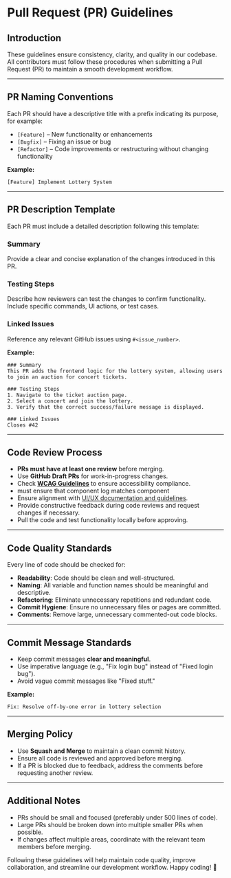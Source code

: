 # Pull Request (PR) Guidelines

## Introduction

These guidelines ensure consistency, clarity, and quality in our codebase. All contributors must follow these procedures when submitting a Pull Request (PR) to maintain a smooth development workflow.

---

## PR Naming Conventions

Each PR should have a descriptive title with a prefix indicating its purpose, for example:

- `[Feature]` – New functionality or enhancements
- `[Bugfix]` – Fixing an issue or bug
- `[Refactor]` – Code improvements or restructuring without changing functionality

**Example:**

```
[Feature] Implement Lottery System
```

---

## PR Description Template

Each PR must include a detailed description following this template:

### Summary

Provide a clear and concise explanation of the changes introduced in this PR.

### Testing Steps

Describe how reviewers can test the changes to confirm functionality. Include specific commands, UI actions, or test cases.

### Linked Issues

Reference any relevant GitHub issues using `#<issue_number>`.

**Example:**

```
### Summary
This PR adds the frontend logic for the lottery system, allowing users to join an auction for concert tickets.

### Testing Steps
1. Navigate to the ticket auction page.
2. Select a concert and join the lottery.
3. Verify that the correct success/failure message is displayed.

### Linked Issues
Closes #42
```

---

## Code Review Process

- **PRs must have at least one review** before merging.
- Use **GitHub Draft PRs** for work-in-progress changes.
- Check [**WCAG Guidelines**](https://www.w3.org/WAI/standards-guidelines/wcag/) to ensure accessibility compliance.
- must ensure that component log matches component
- Ensure alignment with [UI/UX documentation and guidelines](https://docs.google.com/document/d/1_J5CZ9UGx26D9iKI9BAy4rDhURhgG3cJYbnShedbc1g/edit?tab=t.0).
- Provide constructive feedback during code reviews and request changes if necessary.
- Pull the code and test functionality locally before approving.

---

## Code Quality Standards

Every line of code should be checked for:

- **Readability**: Code should be clean and well-structured.
- **Naming**: All variable and function names should be meaningful and descriptive.
- **Refactoring**: Eliminate unnecessary repetitions and redundant code.
- **Commit Hygiene**: Ensure no unnecessary files or pages are committed.
- **Comments**: Remove large, unnecessary commented-out code blocks.

---

## Commit Message Standards

- Keep commit messages **clear and meaningful**.
- Use imperative language (e.g., "Fix login bug" instead of "Fixed login bug").
- Avoid vague commit messages like "Fixed stuff."

**Example:**

```
Fix: Resolve off-by-one error in lottery selection
```

---

## Merging Policy

- Use **Squash and Merge** to maintain a clean commit history.
- Ensure all code is reviewed and approved before merging.
- If a PR is blocked due to feedback, address the comments before requesting another review.

---

## Additional Notes

- PRs should be small and focused (preferably under 500 lines of code).
- Large PRs should be broken down into multiple smaller PRs when possible.
- If changes affect multiple areas, coordinate with the relevant team members before merging.

Following these guidelines will help maintain code quality, improve collaboration, and streamline our development workflow. Happy coding! 🚀

